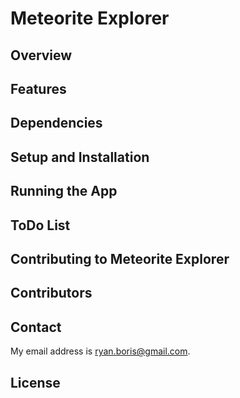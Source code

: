 # Meteorite Explorer

## Overview

## Features

## Dependencies

## Setup and Installation

## Running the App

## ToDo List

## Contributing to Meteorite Explorer

## Contributors

## Contact

My email address is [ryan.boris@gmail.com](mailto:ryan.boris@gmail.com).


## License
